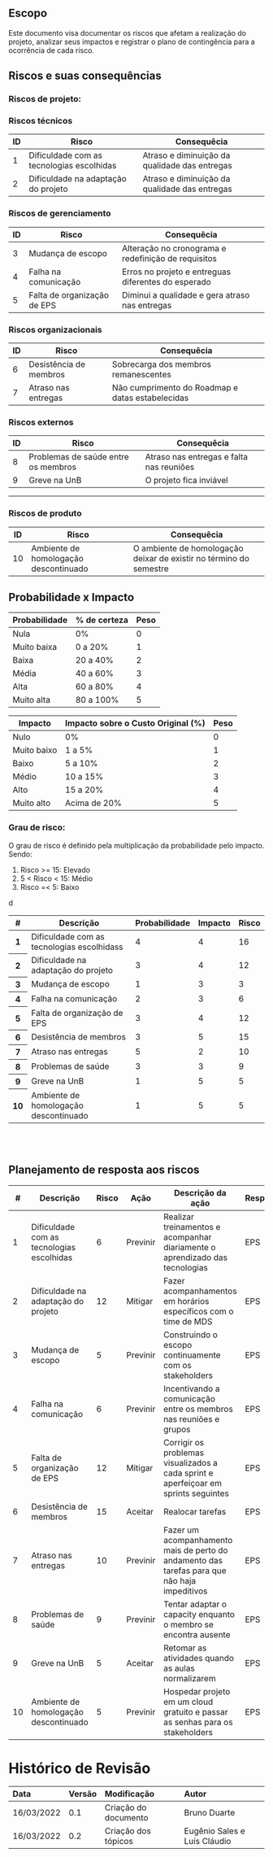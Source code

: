 ## Escopo
Este documento visa documentar os riscos que afetam a realização do projeto, analizar seus impactos e registrar o plano de contingência para a ocorrência de cada risco.

## Riscos e suas consequências

### Riscos de projeto:

### Riscos técnicos
| ID | Risco | Consequêcia |
|--|--|--|
| 1 | Dificuldade com as tecnologias escolhidas | Atraso e diminuição da qualidade das entregas  |
| 2 | Dificuldade na adaptação do projeto | Atraso e diminuição da qualidade das entregas  |

### Riscos de gerenciamento
| ID | Risco | Consequêcia |
|--|--|--|
| 3 | Mudança de escopo | Alteração no cronograma e redefinição de requisitos |
| 4 | Falha na comunicação | Erros no projeto e entreguas diferentes do esperado |
| 5 | Falta de organização de EPS | Diminui a qualidade e gera atraso nas entregas |

### Riscos organizacionais
| ID | Risco | Consequêcia |
|--|--|--|
| 6 | Desistência de membros | Sobrecarga dos membros remanescentes |
| 7 | Atraso nas entregas | Não cumprimento do Roadmap e datas estabelecidas |

### Riscos externos
| ID | Risco | Consequêcia |
|--|--|--|
| 8 | Problemas de saúde entre os membros  | Atraso nas entregas e falta nas reuniões |
| 9 | Greve na UnB | O projeto fica inviável

<hr>

### Riscos de produto
| ID | Risco | Consequêcia |
|--|--|--|
| 10 | Ambiente de homologação descontinuado | O ambiente de homologação deixar de existir no término do semestre |


## Probabilidade x Impacto

| Probabilidade | % de certeza | Peso |
|--|--|--|
| Nula | 0% | 0 |
| Muito baixa | 0 a 20% | 1 |
| Baixa | 20 a 40% | 2 |
| Média | 40 a 60% | 3 |
| Alta | 60 a 80% | 4 |
| Muito alta | 80 a 100% | 5 |

| Impacto | Impacto sobre o Custo Original (%) | Peso |
|--|--|--|
| Nulo | 0% | 0 |
| Muito baixo | 1 a 5% | 1 |
| Baixo | 5 a 10% | 2 |
| Médio | 10 a 15% | 3 |
| Alto | 15 a 20% | 4 |
| Muito alto | Acima de 20% | 5 |

### Grau de risco:

O grau de risco é definido pela multiplicação da probabilidade pelo impacto. Sendo:

1. Risco >= 15: Elevado
2. 5 < Risco < 15: Médio
3. Risco =< 5: Baixo

<table class="table table-hover">
    <thead>
        <tr>
            <th scope="col">#</th>
            <th scope="col">Descrição</th>
            <th scope="col">Probabilidade</th>
            <th scope="col">Impacto</th>
            <th scope="col">Risco</th>
        </tr>
    </thead>
    <tbody>
        <tr class="table-danger">
            <th scope="row">1</th>
            <td>Dificuldade com as tecnologias escolhidass</td>
            <td> 4 </td>
            <td> 4 </td>
            <td> 16 </td>
        </tr>
        <tr class="table-warning">
            <th scope="row">2</th>
            <td>Dificuldade na adaptação do projeto</td>
            <td> 3 </td>
            <td> 4 </td>
            <td> 12 </td>
        </tr>
        <tr class="table-info">
            <th scope="row">3</th>
            <td>Mudança de escopo</td>
            <td> 1 </td>
            <td> 3 </td>
            <td> 3 </td>
        </tr>
        <tr class="table-warning">
            <th scope="row">4</th>
            <td>Falha na comunicação</td>
            <td> 2 </td>
            <td> 3 </td>
            <td> 6 </td>
        </tr>
        <tr class="table-warning">
            <th scope="row">5</th>
            <td>Falta de organização de EPS</td>
            <td> 3 </td>
            <td> 4 </td>
            <td> 12 </td>
        </tr>
        <tr class="table-danger">
            <th scope="row">6</th>
            <td>Desistência de membros</td>
            <td> 3 </td>
            <td> 5 </td>
            <td> 15 </td>
        </tr>
        <tr class="table-warning">
            <th scope="row">7</th>
            <td>Atraso nas entregas</td>
            <td> 5 </td>
            <td> 2 </td>
            <td> 10 </td>
        </tr>
        <tr class="table-warning">
            <th scope="row">8</th>
            <td>Problemas de saúde</td>
            <td> 3 </td>
            <td> 3 </td>
            <td> 9 </td>
        </tr>
        <tr class="table-info">
            <th scope="row">9</th>
            <td>Greve na UnB</td>
            <td> 1 </td>
            <td> 5 </td>d
            <td> 5 </td>
        </tr>
        <tr class="table-info">
            <th scope="row">10</th>
            <td>Ambiente de homologação descontinuado</td>
            <td> 1 </td>
            <td> 5 </td>
            <td> 5 </td>
        </tr>
    </tbody>
</table>
<br>
<br>

## Planejamento de resposta aos riscos

| # | Descrição | Risco | Ação | Descrição da ação | Responsável |
| -- | -- | -- | -- | -- | -- |
| 1 | Dificuldade com as tecnologias escolhidas | 6 | Previnir | Realizar treinamentos e acompanhar diariamente o aprendizado das tecnologias | EPS |
| 2 | Dificuldade na adaptação do projeto | 12 | Mitigar | Fazer acompanhamentos em horários específicos com o time de MDS | EPS |
| 3 | Mudança de escopo | 5 | Previnir | Construindo o escopo continuamente com os stakeholders | EPS |
| 4 | Falha na comunicação | 6 | Previnir | Incentivando a comunicação entre os membros nas reuniões e grupos | EPS |
| 5 | Falta de organização de EPS | 12 | Mitigar | Corrigir os problemas visualizados a cada sprint e aperfeiçoar em sprints seguintes | EPS |
| 6 | Desistência de membros | 15 | Aceitar | Realocar tarefas | EPS |
| 7 | Atraso nas entregas | 10 | Previnir | Fazer um acompanhamento mais de perto do andamento das tarefas para que não haja impeditivos | EPS | 
| 8 | Problemas de saúde | 9 | Previnir | Tentar adaptar o capacity enquanto o membro se encontra ausente | EPS |
| 9 | Greve na UnB | 5 | Aceitar | Retomar as atividades quando as aulas normalizarem | EPS |
| 10 | Ambiente de homologação descontinuado | 5 | Previnir | Hospedar projeto em um cloud gratuito e passar as senhas para os stakeholders | EPS |


# Histórico de Revisão

| Data | Versão | Modificação | Autor |
| :-- | :-- | :-- | :-- |
| 16/03/2022 | 0.1 | Criação do documento| Bruno Duarte |
| 16/03/2022 | 0.2 | Criação dos tópicos| Eugênio Sales e Luís Cláudio |